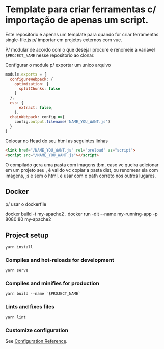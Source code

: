 # Template para criar ferramentas c/ importação de apenas um script.

Este repositório é apenas um template para quando for criar ferramentas single-file.js p/ importar em projetos externos com vue.

P/ modular de acordo com o que desejar procure e renomeie a variavel `$PROJECT_NAME` nesse repositorio ao clonar.

Configurar o module p/ exportar um unico arquivo

``` js
module.exports = {
  configureWebpack: {
    optimization: {
      splitChunks: false
    }
  },
  css: {
      extract: false,
    },
  chainWebpack: config =>{
    config.output.filename('NAME_YOU_WANT.js')
  }
}
```

Colocar no Head do seu html as seguintes linhas

```html
<link href="/NAME_YOU_WANT.js" rel="preload" as="script">
<script src="/NAME_YOU_WANT.js"></script>
```

O compilado gera uma pasta com imagens tbm, caso vc queira adicionar em um projeto seu , é valido vc copiar a pasta dist, ou renomear ela com imagens, js e sem o html, e usar com o path correto nos outros lugares.

## Docker
p/ usar o dockerfile

docker build -t my-apache2 .
docker run -dit --name my-running-app -p 8080:80 my-apache2
 
## Project setup
```
yarn install
```
### Compiles and hot-reloads for development
```
yarn serve
```
### Compiles and minifies for production
```
yarn build --name `$PROJECT_NAME`
```
### Lints and fixes files
```
yarn lint
```

### Customize configuration
See [Configuration Reference](https://cli.vuejs.org/config/).
